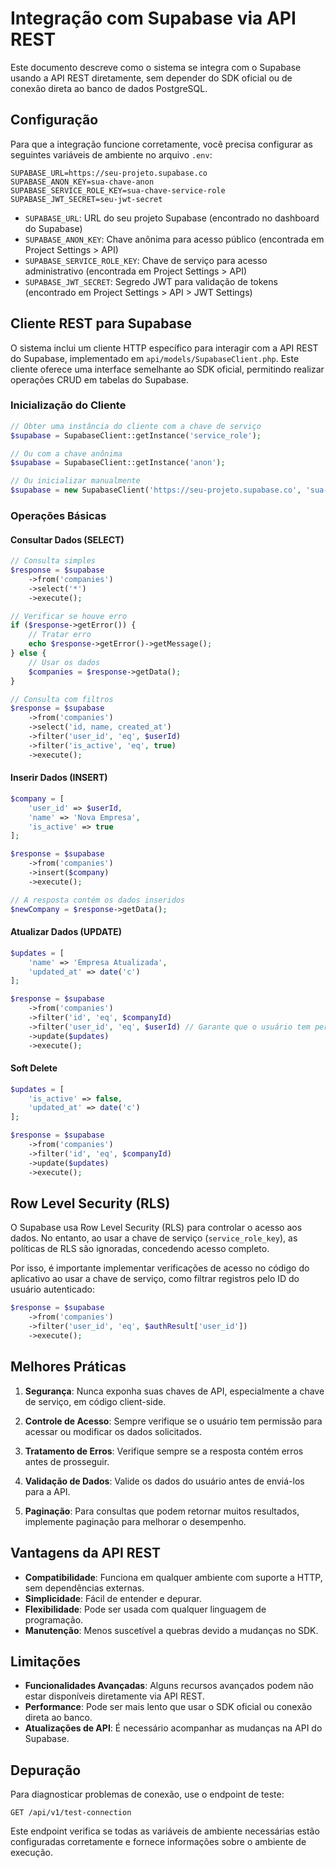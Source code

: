 # Integração com Supabase via API REST

Este documento descreve como o sistema se integra com o Supabase usando a API REST diretamente, sem depender do SDK oficial ou de conexão direta ao banco de dados PostgreSQL.

## Configuração

Para que a integração funcione corretamente, você precisa configurar as seguintes variáveis de ambiente no arquivo `.env`:

```env
SUPABASE_URL=https://seu-projeto.supabase.co
SUPABASE_ANON_KEY=sua-chave-anon
SUPABASE_SERVICE_ROLE_KEY=sua-chave-service-role
SUPABASE_JWT_SECRET=seu-jwt-secret
```

- `SUPABASE_URL`: URL do seu projeto Supabase (encontrado no dashboard do Supabase)
- `SUPABASE_ANON_KEY`: Chave anônima para acesso público (encontrada em Project Settings > API)
- `SUPABASE_SERVICE_ROLE_KEY`: Chave de serviço para acesso administrativo (encontrada em Project Settings > API)
- `SUPABASE_JWT_SECRET`: Segredo JWT para validação de tokens (encontrado em Project Settings > API > JWT Settings)

## Cliente REST para Supabase

O sistema inclui um cliente HTTP específico para interagir com a API REST do Supabase, implementado em `api/models/SupabaseClient.php`. Este cliente oferece uma interface semelhante ao SDK oficial, permitindo realizar operações CRUD em tabelas do Supabase.

### Inicialização do Cliente

```php
// Obter uma instância do cliente com a chave de serviço
$supabase = SupabaseClient::getInstance('service_role');

// Ou com a chave anônima
$supabase = SupabaseClient::getInstance('anon');

// Ou inicializar manualmente
$supabase = new SupabaseClient('https://seu-projeto.supabase.co', 'sua-chave-api');
```

### Operações Básicas

#### Consultar Dados (SELECT)

```php
// Consulta simples
$response = $supabase
    ->from('companies')
    ->select('*')
    ->execute();

// Verificar se houve erro
if ($response->getError()) {
    // Tratar erro
    echo $response->getError()->getMessage();
} else {
    // Usar os dados
    $companies = $response->getData();
}

// Consulta com filtros
$response = $supabase
    ->from('companies')
    ->select('id, name, created_at')
    ->filter('user_id', 'eq', $userId)
    ->filter('is_active', 'eq', true)
    ->execute();
```

#### Inserir Dados (INSERT)

```php
$company = [
    'user_id' => $userId,
    'name' => 'Nova Empresa',
    'is_active' => true
];

$response = $supabase
    ->from('companies')
    ->insert($company)
    ->execute();

// A resposta contém os dados inseridos
$newCompany = $response->getData();
```

#### Atualizar Dados (UPDATE)

```php
$updates = [
    'name' => 'Empresa Atualizada',
    'updated_at' => date('c')
];

$response = $supabase
    ->from('companies')
    ->filter('id', 'eq', $companyId)
    ->filter('user_id', 'eq', $userId) // Garante que o usuário tem permissão
    ->update($updates)
    ->execute();
```

#### Soft Delete

```php
$updates = [
    'is_active' => false,
    'updated_at' => date('c')
];

$response = $supabase
    ->from('companies')
    ->filter('id', 'eq', $companyId)
    ->update($updates)
    ->execute();
```

## Row Level Security (RLS)

O Supabase usa Row Level Security (RLS) para controlar o acesso aos dados. No entanto, ao usar a chave de serviço (`service_role_key`), as políticas de RLS são ignoradas, concedendo acesso completo.

Por isso, é importante implementar verificações de acesso no código do aplicativo ao usar a chave de serviço, como filtrar registros pelo ID do usuário autenticado:

```php
$response = $supabase
    ->from('companies')
    ->filter('user_id', 'eq', $authResult['user_id'])
    ->execute();
```

## Melhores Práticas

1. **Segurança**: Nunca exponha suas chaves de API, especialmente a chave de serviço, em código client-side.

2. **Controle de Acesso**: Sempre verifique se o usuário tem permissão para acessar ou modificar os dados solicitados.

3. **Tratamento de Erros**: Verifique sempre se a resposta contém erros antes de prosseguir.

4. **Validação de Dados**: Valide os dados do usuário antes de enviá-los para a API.

5. **Paginação**: Para consultas que podem retornar muitos resultados, implemente paginação para melhorar o desempenho.

## Vantagens da API REST

- **Compatibilidade**: Funciona em qualquer ambiente com suporte a HTTP, sem dependências externas.
- **Simplicidade**: Fácil de entender e depurar.
- **Flexibilidade**: Pode ser usada com qualquer linguagem de programação.
- **Manutenção**: Menos suscetível a quebras devido a mudanças no SDK.

## Limitações

- **Funcionalidades Avançadas**: Alguns recursos avançados podem não estar disponíveis diretamente via API REST.
- **Performance**: Pode ser mais lento que usar o SDK oficial ou conexão direta ao banco.
- **Atualizações de API**: É necessário acompanhar as mudanças na API do Supabase.

## Depuração

Para diagnosticar problemas de conexão, use o endpoint de teste:

```
GET /api/v1/test-connection
```

Este endpoint verifica se todas as variáveis de ambiente necessárias estão configuradas corretamente e fornece informações sobre o ambiente de execução.